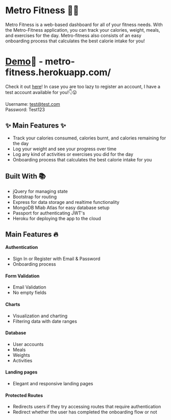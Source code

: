 # Metro Fitness 🤸‍♀️
Metro Fitness is a web-based dashboard for all of your fitness needs. With the Metro-Fitness application, you can track your calories, weight, meals, and exercises for the day. Metro-fitness also consists of an easy onboarding process that calculates the best calorie intake for you!

# [Demo](https://metro-fitness.herokuapp.com/)🚀 - metro-fitness.herokuapp.com/ 
Check it out [here](https://metro-fitness.herokuapp.com/)! In case you are too lazy to register an account, I have a test account available for you!👇😛

Username: test@test.com\
Password: Test123

## ✨ Main Features ✨
* Track your calories consumed, calories burnt, and calories remaining for the day
* Log your weight and see your progress over time
* Log any kind of activities or exercises you did for the day
* Onboarding process that calculates the best calorie intake for you

## Built With 📚
* jQuery for managing state
* Bootstrap for routing
* Express for data storage and realtime functionality
* MongoDB Mlab Atlas for easy database setup
* Passport for authenticating JWT's
* Heroku for deploying the app to the cloud

## Main Features 🔥
#### Authentication
  * Sign In or Register with Email & Password
  * Onboarding process
#### Form Validation
* Email Validation
* No empty fields
#### Charts
* Visualization and charting
* Filtering data with date ranges
#### Database
* User accounts
* Meals
* Weights
* Activities
#### Landing pages
* Elegant and responsive landing pages
#### Protected Routes
* Redirects users if they try accessing routes that require authentication
* Redirect whether the user has completed the onboarding flow or not
